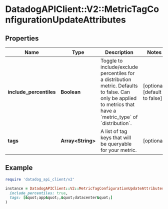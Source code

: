 # DatadogAPIClient::V2::MetricTagConfigurationUpdateAttributes

## Properties

| Name | Type | Description | Notes |
| ---- | ---- | ----------- | ----- |
| **include_percentiles** | **Boolean** | Toggle to include/exclude percentiles for a distribution metric. Defaults to false. Can only be applied to metrics that have a &#x60;metric_type&#x60; of &#x60;distribution&#x60;. | [optional][default to false] |
| **tags** | **Array&lt;String&gt;** | A list of tag keys that will be queryable for your metric. | [optional] |

## Example

```ruby
require 'datadog_api_client/v2'

instance = DatadogAPIClient::V2::MetricTagConfigurationUpdateAttributes.new(
  include_percentiles: true,
  tags: [&quot;app&quot;,&quot;datacenter&quot;]
)
```

